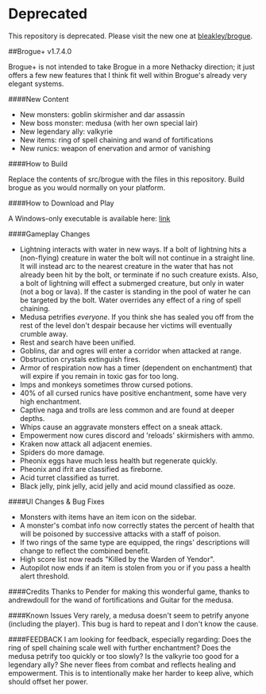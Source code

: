 # Deprecated
This repository is deprecated. Please visit the new one at [bleakley/brogue](https://github.com/bleakley/brogue).

##Brogue+ v1.7.4.0

Brogue+ is not intended to take Brogue in a more Nethacky direction; it just offers a few new features that I think fit well within Brogue's already very elegant systems.

####New Content

  * New monsters: goblin skirmisher and dar assassin
  * New boss monster: medusa (with her own special lair)
  * New legendary ally: valkyrie
  * New items: ring of spell chaining and wand of fortifications
  * New runics: weapon of enervation and armor of vanishing		

####How to Build

Replace the contents of src/brogue with the files in this repository. Build brogue as you would normally on your platform.

####How to Download and Play

A Windows-only executable is available here: [link](https://drive.google.com/file/d/0B0v7VJBzKplsQmwzVWcxTkQzZmM/view?usp=sharing "Windows Download")

####Gameplay Changes

  * Lightning interacts with water in new ways.  If a bolt of lightning hits a (non-flying) creature in water the bolt will not continue in a straight line.  It will instead arc to the nearest creature in the water that has not already been hit by the bolt, or terminate if no such creature exists.  Also, a bolt of lightning will effect a submerged creature, but only in water (not a bog or lava). If the caster is standing in the pool of water he can be targeted by the bolt.  Water overrides any effect of a ring of spell chaining.
  * Medusa petrifies *everyone*.  If you think she has sealed you off from the rest of the level don't despair because her victims will eventually crumble away.
  * Rest and search have been unified.
  * Goblins, dar and ogres will enter a corridor when attacked at range.
  * Obstruction crystals extinguish fires.
  * Armor of respiration now has a timer (dependent on enchantment) that will expire if you remain in toxic gas for too long.
  * Imps and monkeys sometimes throw cursed potions.
  * 40% of all cursed runics have positive enchantment, some have very high enchantment.
  * Captive naga and trolls are less common and are found at deeper depths.
  * Whips cause an aggravate monsters effect on a sneak attack.
  * Empowerment now cures discord and 'reloads' skirmishers with ammo.
  * Kraken now attack all adjacent enemies.
  * Spiders do more damage.
  * Pheonix eggs have much less health but regenerate quickly.
  * Pheonix and ifrit are classified as fireborne.
  * Acid turret classified as turret.
  * Black jelly, pink jelly, acid jelly and acid mound classified as ooze.

####UI Changes & Bug Fixes

  * Monsters with items have an item icon on the sidebar.
  * A monster's combat info now correctly states the percent of health that will be poisoned by successive attacks with a staff of poison.
  * If two rings of the same type are equipped, the rings' descriptions will change to reflect the combined benefit.
  * High score list now reads "Killed by the Warden of Yendor".
  * Autopilot now ends if an item is stolen from you or if you pass a health alert threshold.

####Credits
Thanks to Pender for making this wonderful game, thanks to andrewdoull for the wand of fortifications and Guitar for the medusa.

####Known Issues
Very rarely, a medusa doesn't seem to petrify anyone (including the player).  This bug is hard to repeat and I don't know the cause.

####FEEDBACK
I am looking for feedback, especially regarding:
Does the ring of spell chaining scale well with further enchantment?
Does the medusa petrify too quickly or too slowly?
Is the valkyrie too good for a legendary ally?  She never flees from combat and reflects healing and empowerment.  This is to intentionally make her harder to keep alive, which should offset her power.
